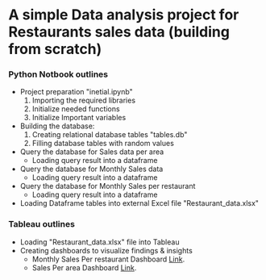 # A simple Data analysis project for Restaurants sales data (building from scratch)

### Python Notbook outlines

* Project preparation "inetial.ipynb"
    1. Importing the required libraries
    2. Initialize needed functions
    3. Initialize Important variables
* Building the database:
    1. Creating relational database tables "tables.db"
    2. Filling database tables with random values
* Query the database for Sales data per area
    - Loading query result into a dataframe
* Query the database for Monthly Sales data
    - Loading query result into a dataframe
* Query the database for Monthly Sales per restaurant
    - Loading query result into a dataframe
* Loading Dataframe tables into external Excel file "Restaurant_data.xlsx"

### Tableau outlines

* Loading "Restaurant_data.xlsx" file into Tableau
* Creating dashboards to visualize findings & insights
    - Monthly Sales Per restaurant Dashboard [Link](https://public.tableau.com/app/profile/khaled4192/viz/ElMenus_test_Monthly__restaurant_Analysis/Dashboard1/).
    - Sales Per area Dashboard [Link](https://public.tableau.com/app/profile/khaled4192/viz/ElMenus_test_Area-Analysis/AreasDashboard/).
